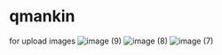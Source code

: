 # qmankin
for upload images
![image (9)](https://github.com/Qmankin1/qmankin/assets/141889107/84920d21-1d26-4a35-be90-f4a4a532a5f2)
![image (8)](https://github.com/Qmankin1/qmankin/assets/141889107/b2a19a0d-75f4-4b67-8772-6090d0b928b8)
![image (7)](https://github.com/Qmankin1/qmankin/assets/141889107/da76c976-9797-4438-bf7c-d48487b8b022)
